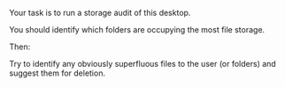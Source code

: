 Your task is to run a storage audit of this desktop.

You should identify which folders are occupying the most file storage. 

Then:

Try to identify any obviously superfluous files to the user (or folders) and suggest them for deletion. 